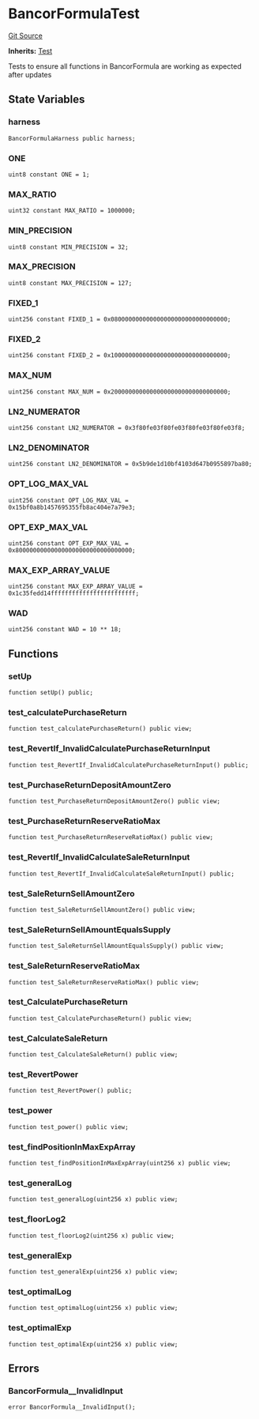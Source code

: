 # BancorFormulaTest
[Git Source](https://github.com/dustinstacy/boncurs/blob/02ed8078bd89ba19394d69164a2bad75906f2c24/test/BancorFormula.t.sol)

**Inherits:**
[Test](/lib/forge-std/src/Test.sol/abstract.Test.md)

Tests to ensure all functions in BancorFormula are working as expected after updates


## State Variables
### harness

```solidity
BancorFormulaHarness public harness;
```


### ONE

```solidity
uint8 constant ONE = 1;
```


### MAX_RATIO

```solidity
uint32 constant MAX_RATIO = 1000000;
```


### MIN_PRECISION

```solidity
uint8 constant MIN_PRECISION = 32;
```


### MAX_PRECISION

```solidity
uint8 constant MAX_PRECISION = 127;
```


### FIXED_1

```solidity
uint256 constant FIXED_1 = 0x080000000000000000000000000000000;
```


### FIXED_2

```solidity
uint256 constant FIXED_2 = 0x100000000000000000000000000000000;
```


### MAX_NUM

```solidity
uint256 constant MAX_NUM = 0x200000000000000000000000000000000;
```


### LN2_NUMERATOR

```solidity
uint256 constant LN2_NUMERATOR = 0x3f80fe03f80fe03f80fe03f80fe03f8;
```


### LN2_DENOMINATOR

```solidity
uint256 constant LN2_DENOMINATOR = 0x5b9de1d10bf4103d647b0955897ba80;
```


### OPT_LOG_MAX_VAL

```solidity
uint256 constant OPT_LOG_MAX_VAL = 0x15bf0a8b1457695355fb8ac404e7a79e3;
```


### OPT_EXP_MAX_VAL

```solidity
uint256 constant OPT_EXP_MAX_VAL = 0x800000000000000000000000000000000;
```


### MAX_EXP_ARRAY_VALUE

```solidity
uint256 constant MAX_EXP_ARRAY_VALUE = 0x1c35fedd14ffffffffffffffffffffffff;
```


### WAD

```solidity
uint256 constant WAD = 10 ** 18;
```


## Functions
### setUp


```solidity
function setUp() public;
```

### test_calculatePurchaseReturn


```solidity
function test_calculatePurchaseReturn() public view;
```

### test_RevertIf_InvalidCalculatePurchaseReturnInput


```solidity
function test_RevertIf_InvalidCalculatePurchaseReturnInput() public;
```

### test_PurchaseReturnDepositAmountZero


```solidity
function test_PurchaseReturnDepositAmountZero() public view;
```

### test_PurchaseReturnReserveRatioMax


```solidity
function test_PurchaseReturnReserveRatioMax() public view;
```

### test_RevertIf_InvalidCalculateSaleReturnInput


```solidity
function test_RevertIf_InvalidCalculateSaleReturnInput() public;
```

### test_SaleReturnSellAmountZero


```solidity
function test_SaleReturnSellAmountZero() public view;
```

### test_SaleReturnSellAmountEqualsSupply


```solidity
function test_SaleReturnSellAmountEqualsSupply() public view;
```

### test_SaleReturnReserveRatioMax


```solidity
function test_SaleReturnReserveRatioMax() public view;
```

### test_CalculatePurchaseReturn


```solidity
function test_CalculatePurchaseReturn() public view;
```

### test_CalculateSaleReturn


```solidity
function test_CalculateSaleReturn() public view;
```

### test_RevertPower


```solidity
function test_RevertPower() public;
```

### test_power


```solidity
function test_power() public view;
```

### test_findPositionInMaxExpArray


```solidity
function test_findPositionInMaxExpArray(uint256 x) public view;
```

### test_generalLog


```solidity
function test_generalLog(uint256 x) public view;
```

### test_floorLog2


```solidity
function test_floorLog2(uint256 x) public view;
```

### test_generalExp


```solidity
function test_generalExp(uint256 x) public view;
```

### test_optimalLog


```solidity
function test_optimalLog(uint256 x) public view;
```

### test_optimalExp


```solidity
function test_optimalExp(uint256 x) public view;
```

## Errors
### BancorFormula__InvalidInput

```solidity
error BancorFormula__InvalidInput();
```

